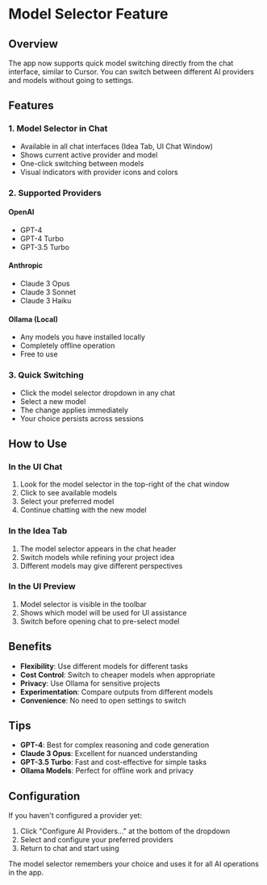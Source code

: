 # Model Selector Feature

## Overview

The app now supports quick model switching directly from the chat interface, similar to Cursor. You can switch between different AI providers and models without going to settings.

## Features

### 1. **Model Selector in Chat**
- Available in all chat interfaces (Idea Tab, UI Chat Window)
- Shows current active provider and model
- One-click switching between models
- Visual indicators with provider icons and colors

### 2. **Supported Providers**

#### OpenAI
- GPT-4
- GPT-4 Turbo
- GPT-3.5 Turbo

#### Anthropic
- Claude 3 Opus
- Claude 3 Sonnet  
- Claude 3 Haiku

#### Ollama (Local)
- Any models you have installed locally
- Completely offline operation
- Free to use

### 3. **Quick Switching**
- Click the model selector dropdown in any chat
- Select a new model
- The change applies immediately
- Your choice persists across sessions

## How to Use

### In the UI Chat
1. Look for the model selector in the top-right of the chat window
2. Click to see available models
3. Select your preferred model
4. Continue chatting with the new model

### In the Idea Tab
1. The model selector appears in the chat header
2. Switch models while refining your project idea
3. Different models may give different perspectives

### In the UI Preview
1. Model selector is visible in the toolbar
2. Shows which model will be used for UI assistance
3. Switch before opening chat to pre-select model

## Benefits

- **Flexibility**: Use different models for different tasks
- **Cost Control**: Switch to cheaper models when appropriate
- **Privacy**: Use Ollama for sensitive projects
- **Experimentation**: Compare outputs from different models
- **Convenience**: No need to open settings to switch

## Tips

- **GPT-4**: Best for complex reasoning and code generation
- **Claude 3 Opus**: Excellent for nuanced understanding
- **GPT-3.5 Turbo**: Fast and cost-effective for simple tasks
- **Ollama Models**: Perfect for offline work and privacy

## Configuration

If you haven't configured a provider yet:
1. Click "Configure AI Providers..." at the bottom of the dropdown
2. Select and configure your preferred providers
3. Return to chat and start using

The model selector remembers your choice and uses it for all AI operations in the app. 